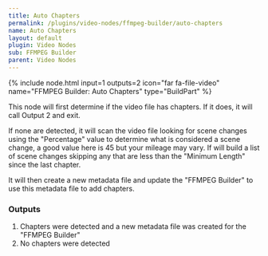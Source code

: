 ```yaml
---
title: Auto Chapters
permalink: /plugins/video-nodes/ffmpeg-builder/auto-chapters
name: Auto Chapters
layout: default
plugin: Video Nodes
sub: FFMPEG Builder
parent: Video Nodes
---
```


{% include node.html input=1 outputs=2 icon="far fa-file-video" name="FFMPEG Builder: Auto Chapters" type="BuildPart" %}

This node will first determine if the video file has chapters.   If it does, it will call Output 2 and exit.

If none are detected, it will scan the video file looking for scene changes using the "Percentage" value to determine what is considered a scene change, a good value here is 45 but your mileage may vary.   If will build a list of scene changes skipping any that are less than the "Minimum Length" since the last chapter.

It will then create a new metadata file and update the "FFMPEG Builder" to use this metadata file to add chapters.

### Outputs
1. Chapters were detected and a new metadata file was created for the "FFMPEG Builder"
2. No chapters were detected